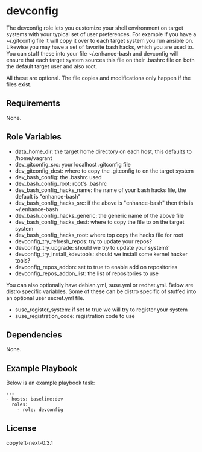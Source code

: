 devconfig
==========

The devconfig role lets you customize your shell environment on target systems
with your typical set of user preferences. For example if you have a
~/.gitconfig file it will copy it over to each target system you run ansible
on. Likewise you may have a set of favorite bash hacks, which you are used to.
You can stuff these into your file ~/.enhance-bash and devconfig will ensure
that each target system sources this file on their .bashrc file on both the
default target user and also root.

All these are optional. The file copies and modifications only happen if the
files exist.

Requirements
------------

None.

Role Variables
--------------

  * data_home_dir: the target home directory on each host, this defaults to
    /home/vagrant
  * dev_gitconfig_src: your localhost .gitconfig file
  * dev_gitconfig_dest: where to copy the .gitconfig to on the target system
  * dev_bash_config: the .bashrc used
  * dev_bash_config_root: root's .bashrc
  * dev_bash_config_hacks_name: the name of your bash hacks file, the default
    is "enhance-bash"
  * dev_bash_config_hacks_src: if the above is "enhance-bash" then this is
    ~/.enhance-bash
  * dev_bash_config_hacks_generic: the generic name of the above file
  * dev_bash_config_hacks_dest: where to copy the file to on the target system
  * dev_bash_config_hacks_root: where top copy the hacks file for root
  * devconfig_try_refresh_repos: try to update your repos?
  * devconfig_try_upgrade: should we try to update your system?
  * devconfig_try_install_kdevtools: should we install some kernel hacker tools?
  * devconfig_repos_addon: set to true to enable add on repositories
  * devconfig_repos_addon_list: the list of repositories to use

You can also optionally have debian.yml, suse.yml or redhat.yml. Below are
distro specific variables. Some of these can be distro specific of stuffed
into an optional user secret.yml file.

  * suse_register_system: if set to true we will try to register your system
  * suse_registration_code: registration code to use

Dependencies
------------

None.

Example Playbook
----------------

Below is an example playbook task:

```
---
- hosts: baseline:dev
  roles:
    - role: devconfig
```

License
-------

copyleft-next-0.3.1
